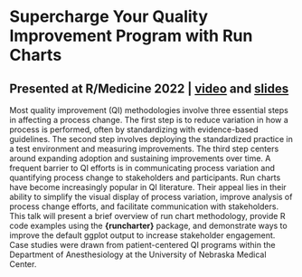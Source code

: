 # Supercharge Your Quality Improvement Program with Run Charts
## Presented at R/Medicine 2022 | [video]() and [slides](https://robertlobato.github.io/supercharge-qi-with-run-charts/)

Most quality improvement (QI) methodologies involve three essential steps in affecting a process change. The first step is to reduce variation in how a process is performed, often by standardizing with evidence-based guidelines. The second step involves deploying the standardized practice in a test environment and measuring improvements. The third step centers around expanding adoption and sustaining improvements over time. A frequent barrier to QI efforts is in communicating process variation and quantifying process change to stakeholders and participants.  Run charts have become increasingly popular in QI literature. Their appeal lies in their ability to simplify the visual display of process variation, improve analysis of process change efforts, and facilitate communication with stakeholders. This talk will present a brief overview of run chart methodology, provide R code examples using the **{runcharter}** package, and demonstrate ways to improve the default ggplot output to increase stakeholder engagement. Case studies were drawn from patient-centered QI programs within the Department of Anesthesiology at the University of Nebraska Medical Center. 
